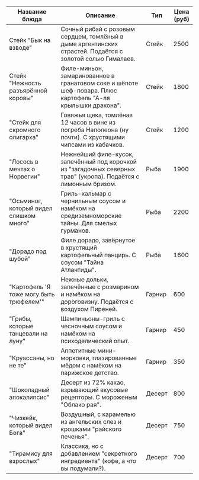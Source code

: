 | Название блюда            | Описание                                                                 | Тип  | Цена (руб) |  
|-------------------------------|-----------------------------------------------------------------------------|----------|---------------|  
| Стейк "Бык на взводе"           | Сочный рибай с розовым сердцем, томлёный в дыме аргентинских страстей. Подаётся с золотой солью Гималаев. | Стейк    | 2500          |  
| Стейк "Нежность разъярённой коровы" | Филе-миньон, замаринованное в гранатовом соке и шёпоте шеф-повара. Плюс картофель "А-ля крылышки дракона". | Стейк    | 1800          |  
| "Стейк для скромного олигарха" | Говяжья щека, томлёная 12 часов в вине из погреба Наполеона (ну почти). С хрустящими чипсами из кабачков. | Стейк    | 1200          |  
| "Лосось в мечтах о Норвегии" | Нежнейший филе-кусок, запечённый под корочкой из "загадочных северных трав" (укропа). Подаётся с лимонным бризом. | Рыба     | 1900          |  
| "Осьминог, который видел слишком много" | Гриль-кальмар с чернильным соусом и намёком на средиземноморские тайны. Для смелых гурманов. | Рыба     | 2200          |  
| "Дорадо под шубой"        | Филе дорадо, завёрнутое в хрустящий картофельный панцирь. С соусом "Тайна Атлантиды". | Рыба     | 1600          |  
| "Картофель 'Я тоже могу быть трюфелем'" | Нежные дольки, запечённые с розмарином и намёком на дороговизну. Подаётся с воздухом Пиреней. | Гарнир   | 600           |  
| "Грибы, которые танцевали на луну" | Шампиньоны-гриль с чесночным соусом и намёком на психоделический опыт. | Гарнир   | 450           |  
| "Круассаны, но не те"     | Аппетитные мини-морковки, глазированные мёдом с намёком на парижское детство. | Гарнир   | 350           |  
| "Шоколадный апокалипсис"  | Десерт из 72% какао, взрывающий вкусовые рецепторы. С мороженым "Облако рая". | Десерт   | 800           |  
| "Чизкейк, который видел Бога" | Воздушный, с карамелью из ангельских слез и крошками "райского печенья". | Десерт   | 750           |  
| "Тирамису для взрослых"   | Классика, но с добавлением "секретного ингредиента" (кофе, а что вы подумали?). | Десерт   | 700           |  
